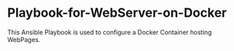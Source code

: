 # Playbook-for-WebServer-on-Docker
This Ansible Playbook is used to configure a Docker Container hosting WebPages.
